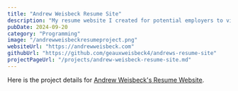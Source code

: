 ```yaml
---
title: "Andrew Weisbeck Resume Site"
description: "My resume website I created for potential employers to visit to see my qualifications, experience, skills, and projects I have worked on."
pubDate: 2024-09-20
category: "Programming"
image: "/andrewweisbeckresumeproject.png"
websiteUrl: "https://andrewweisbeck.com"
githubUrl: "https://github.com/geauxweisbeck4/andrews-resume-site"
projectPageUrl: "/projects/andrew-weisbeck-resume-site.md"
---
```


Here is the project details for [Andrew Weisbeck's Resume Website](https://andrewweisbeck.com).
